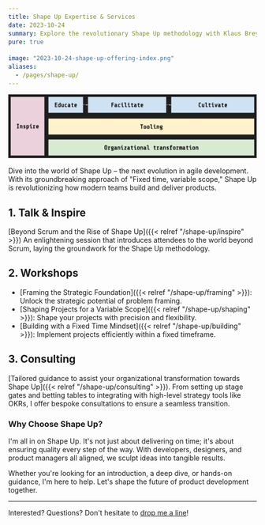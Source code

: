 ```yaml
---
title: Shape Up Expertise & Services
date: 2023-10-24
summary: Explore the revolutionary Shape Up methodology with Klaus Breyer. From enlightening talks to hands-on workshops and individualized consultations, discover how to transform your product development journey.
pure: true

image: "2023-10-24-shape-up-offering-index.png"
aliases:
  - /pages/shape-up/
---
```


![Shape Up Offering](2023-10-24-shape-up-offering-index.svg)

Dive into the world of Shape Up – the next evolution in agile development. With its groundbreaking approach of "Fixed time, variable scope," Shape Up is revolutionizing how modern teams build and deliver products.

## 1. Talk & Inspire

[Beyond Scrum and the Rise of Shape Up]({{< relref "/shape-up/inspire" >}})
An enlightening session that introduces attendees to the world beyond Scrum, laying the groundwork for the Shape Up methodology.

## 2. Workshops

- [Framing the Strategic Foundation]({{< relref "/shape-up/framing" >}}): Unlock the strategic potential of problem framing.
- [Shaping Projects for a Variable Scope]({{< relref "/shape-up/shaping" >}}): Shape your projects with precision and flexibility.
- [Building with a Fixed Time Mindset]({{< relref "/shape-up/building" >}}): Implement projects efficiently within a fixed timeframe.

## 3. Consulting

[Tailored guidance to assist your organizational transformation towards Shape Up]({{< relref "/shape-up/consulting" >}}). From setting up stage gates and betting tables to integrating with high-level strategy tools like OKRs, I offer bespoke consultations to ensure a seamless transition.

### Why Choose Shape Up?

I'm all in on Shape Up. It's not just about delivering on time; it's about ensuring quality every step of the way. With developers, designers, and product managers all aligned, we sculpt ideas into tangible results.

Whether you're looking for an introduction, a deep dive, or hands-on guidance, I'm here to help. Let's shape the future of product development together.

---

Interested? Questions? Don't hesitate to [drop me a line](mailto:kb@v01.io)!
